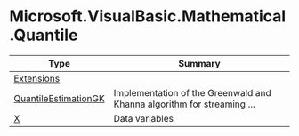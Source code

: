 ﻿
# Microsoft.VisualBasic.Mathematical.Quantile

|Type|Summary|
|----|-------|
|[Extensions](./Extensions.md)||
|[QuantileEstimationGK](./QuantileEstimationGK.md)|Implementation of the Greenwald and Khanna algorithm for streaming ...|
|[X](./X.md)|Data variables|


